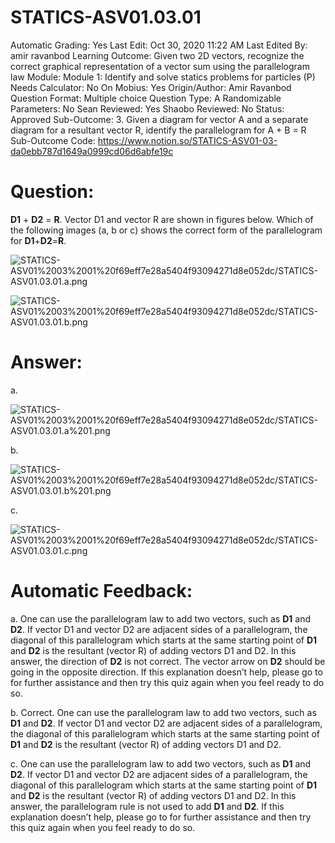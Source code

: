 # STATICS-ASV01.03.01

Automatic Grading: Yes
Last Edit: Oct 30, 2020 11:22 AM
Last Edited By: amir ravanbod
Learning Outcome: Given two 2D vectors, recognize the correct graphical representation of a vector sum using the parallelogram law
Module: Module 1: Identify and solve statics problems for particles (P)
Needs Calculator: No
On Mobius: Yes
Origin/Author: Amir Ravanbod
Question Format: Multiple choice
Question Type: A
Randomizable Parameters: No
Sean Reviewed: Yes
Shaobo Reviewed: No
Status: Approved
Sub-Outcome: 3. Given a diagram for vector A and a separate diagram for a resultant vector R, identify the parallelogram for A + B = R
Sub-Outcome Code: https://www.notion.so/STATICS-ASV01-03-da0ebb787d1649a0999cd06d6abfe19c

# Question:

**D1** + **D2** = **R**. Vector D1 and vector R are shown in figures below. Which of the following images (a, b or c) shows the correct form of the parallelogram for **D1**+**D2**=**R**.  

![STATICS-ASV01%2003%2001%20f69eff7e28a5404f93094271d8e052dc/STATICS-ASV01.03.01.a.png](STATICS-ASV01%2003%2001%20f69eff7e28a5404f93094271d8e052dc/STATICS-ASV01.03.01.a.png)

![STATICS-ASV01%2003%2001%20f69eff7e28a5404f93094271d8e052dc/STATICS-ASV01.03.01.b.png](STATICS-ASV01%2003%2001%20f69eff7e28a5404f93094271d8e052dc/STATICS-ASV01.03.01.b.png)

# Answer:

a. 

![STATICS-ASV01%2003%2001%20f69eff7e28a5404f93094271d8e052dc/STATICS-ASV01.03.01.a%201.png](STATICS-ASV01%2003%2001%20f69eff7e28a5404f93094271d8e052dc/STATICS-ASV01.03.01.a%201.png)

b. 

![STATICS-ASV01%2003%2001%20f69eff7e28a5404f93094271d8e052dc/STATICS-ASV01.03.01.b%201.png](STATICS-ASV01%2003%2001%20f69eff7e28a5404f93094271d8e052dc/STATICS-ASV01.03.01.b%201.png)

c. 

![STATICS-ASV01%2003%2001%20f69eff7e28a5404f93094271d8e052dc/STATICS-ASV01.03.01.c.png](STATICS-ASV01%2003%2001%20f69eff7e28a5404f93094271d8e052dc/STATICS-ASV01.03.01.c.png)

# Automatic Feedback:

a. One can use the parallelogram law to add two vectors, such as **D1** and **D2**. If vector D1 and vector D2 are adjacent sides of a parallelogram, the diagonal of this parallelogram which starts at the same starting point of **D1** and **D2** is the resultant (vector R) of adding vectors D1 and D2. In this answer, the direction of **D2** is not correct. The vector arrow on **D2** should be going in the opposite direction. If this explanation doesn’t help, please go to <a location where all the links are> for further assistance and then try this quiz again when you feel ready to do so.

b. Correct. One can use the parallelogram law to add two vectors, such as **D1** and **D2**. If vector D1 and vector D2 are adjacent sides of a parallelogram, the diagonal of this parallelogram which starts at the same starting point of **D1** and **D2** is the resultant (vector R) of adding vectors D1 and D2.

c. One can use the parallelogram law to add two vectors, such as **D1** and **D2**. If vector D1 and vector D2 are adjacent sides of a parallelogram, the diagonal of this parallelogram which starts at the same starting point of **D1** and **D2** is the resultant (vector R) of adding vectors D1 and D2. In this answer, the parallelogram rule is not used to add **D1** and **D2**. If this explanation doesn’t help, please go to <a location where all the links are> for further assistance and then try this quiz again when you feel ready to do so.
